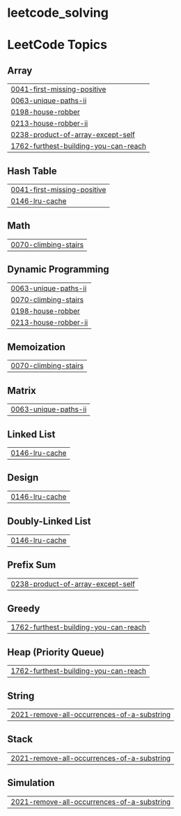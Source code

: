# leetcode_solving
<!---LeetCode Topics Start-->
# LeetCode Topics
## Array
|  |
| ------- |
| [0041-first-missing-positive](https://github.com/ankitkr602/leetcode_solving/tree/master/0041-first-missing-positive) |
| [0063-unique-paths-ii](https://github.com/ankitkr602/leetcode_solving/tree/master/0063-unique-paths-ii) |
| [0198-house-robber](https://github.com/ankitkr602/leetcode_solving/tree/master/0198-house-robber) |
| [0213-house-robber-ii](https://github.com/ankitkr602/leetcode_solving/tree/master/0213-house-robber-ii) |
| [0238-product-of-array-except-self](https://github.com/ankitkr602/leetcode_solving/tree/master/0238-product-of-array-except-self) |
| [1762-furthest-building-you-can-reach](https://github.com/ankitkr602/leetcode_solving/tree/master/1762-furthest-building-you-can-reach) |
## Hash Table
|  |
| ------- |
| [0041-first-missing-positive](https://github.com/ankitkr602/leetcode_solving/tree/master/0041-first-missing-positive) |
| [0146-lru-cache](https://github.com/ankitkr602/leetcode_solving/tree/master/0146-lru-cache) |
## Math
|  |
| ------- |
| [0070-climbing-stairs](https://github.com/ankitkr602/leetcode_solving/tree/master/0070-climbing-stairs) |
## Dynamic Programming
|  |
| ------- |
| [0063-unique-paths-ii](https://github.com/ankitkr602/leetcode_solving/tree/master/0063-unique-paths-ii) |
| [0070-climbing-stairs](https://github.com/ankitkr602/leetcode_solving/tree/master/0070-climbing-stairs) |
| [0198-house-robber](https://github.com/ankitkr602/leetcode_solving/tree/master/0198-house-robber) |
| [0213-house-robber-ii](https://github.com/ankitkr602/leetcode_solving/tree/master/0213-house-robber-ii) |
## Memoization
|  |
| ------- |
| [0070-climbing-stairs](https://github.com/ankitkr602/leetcode_solving/tree/master/0070-climbing-stairs) |
## Matrix
|  |
| ------- |
| [0063-unique-paths-ii](https://github.com/ankitkr602/leetcode_solving/tree/master/0063-unique-paths-ii) |
## Linked List
|  |
| ------- |
| [0146-lru-cache](https://github.com/ankitkr602/leetcode_solving/tree/master/0146-lru-cache) |
## Design
|  |
| ------- |
| [0146-lru-cache](https://github.com/ankitkr602/leetcode_solving/tree/master/0146-lru-cache) |
## Doubly-Linked List
|  |
| ------- |
| [0146-lru-cache](https://github.com/ankitkr602/leetcode_solving/tree/master/0146-lru-cache) |
## Prefix Sum
|  |
| ------- |
| [0238-product-of-array-except-self](https://github.com/ankitkr602/leetcode_solving/tree/master/0238-product-of-array-except-self) |
## Greedy
|  |
| ------- |
| [1762-furthest-building-you-can-reach](https://github.com/ankitkr602/leetcode_solving/tree/master/1762-furthest-building-you-can-reach) |
## Heap (Priority Queue)
|  |
| ------- |
| [1762-furthest-building-you-can-reach](https://github.com/ankitkr602/leetcode_solving/tree/master/1762-furthest-building-you-can-reach) |
## String
|  |
| ------- |
| [2021-remove-all-occurrences-of-a-substring](https://github.com/ankitkr602/leetcode_solving/tree/master/2021-remove-all-occurrences-of-a-substring) |
## Stack
|  |
| ------- |
| [2021-remove-all-occurrences-of-a-substring](https://github.com/ankitkr602/leetcode_solving/tree/master/2021-remove-all-occurrences-of-a-substring) |
## Simulation
|  |
| ------- |
| [2021-remove-all-occurrences-of-a-substring](https://github.com/ankitkr602/leetcode_solving/tree/master/2021-remove-all-occurrences-of-a-substring) |
<!---LeetCode Topics End-->